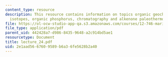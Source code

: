 ```yaml
---
content_type: resource
description: This resource contains information on topics organic geochemistry, carbon
  isotopes, organic phosphorus, chromatography and alkenone paleothermometry.
file: https://ol-ocw-studio-app-qa.s3.amazonaws.com/courses/12-746-marine-organic-geochemistry-spring-2005/2e1aad5667609589b6a36fe5628b2a40_lecture_24.pdf
file_type: application/pdf
parent_uid: 442428a7-d986-8435-9648-a2c914bd5ae1
resourcetype: Document
title: lecture_24.pdf
uid: 2e1aad56-6760-9589-b6a3-6fe5628b2a40
---
```

